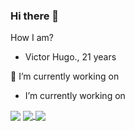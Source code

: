 ### Hi there 👋

How I am?

*  Victor Hugo., 21 years

🔭 I’m currently working on 

  * I’m currently working on
  
  <img align="center" src="https://github-readme-stats.vercel.app/api/top-langs/?username=victorhuguw&theme=dark" /> 
  
  <a href="https://github.com/anuraghazra/github-readme-stats">
  <img align="center" src="https://github-readme-stats.vercel.app/api/pin/?username=anuraghazra&repo=github-readme-stats" />
</a>
<a href="https://github.com/anuraghazra/convoychat">
  <img align="center" src="https://github-readme-stats.vercel.app/api/pin/?username=anuraghazra&repo=convoychat" />
</a>
  
